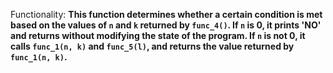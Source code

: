 Functionality: **This function determines whether a certain condition is met based on the values of `n` and `k` returned by `func_4()`. If `n` is 0, it prints 'NO' and returns without modifying the state of the program. If `n` is not 0, it calls `func_1(n, k)` and `func_5(l)`, and returns the value returned by `func_1(n, k)`.**